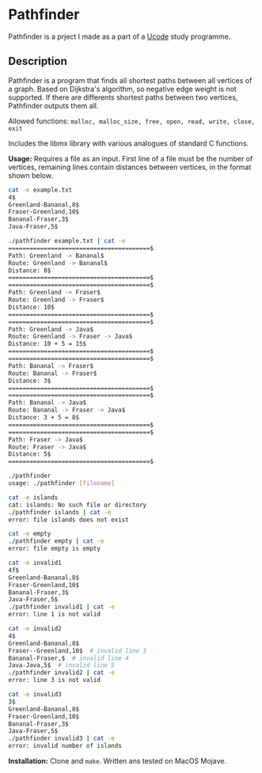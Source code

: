 # Pathfinder

Pathfinder is a prject I made as a part of a [Ucode](https://unit.ua/en/) study programme.

## Description

Pathfinder is a program that finds all shortest paths between all vertices of a graph.
Based on Dijkstra's algorithm, so negative edge weight is not supported. If there are differents shortest paths between two vertices, Pathfinder outputs them all.

Allowed functions:
```malloc, malloc_size, free, open, read, write, close, exit```

Includes the libmx library with various analogues of standard C functions.

**Usage:**
Requires a file as an input. First line of a file must be the number of vertices, remaining lines contain distances between vertices, in the format shown below.

```bash
cat -e example.txt
4$
Greenland-Bananal,8$
Fraser-Greenland,10$
Bananal-Fraser,3$
Java-Fraser,5$

./pathfinder example.txt | cat -e
========================================$
Path: Greenland -> Bananal$
Route: Greenland -> Bananal$
Distance: 8$
========================================$
========================================$
Path: Greenland -> Fraser$
Route: Greenland -> Fraser$
Distance: 10$
========================================$
========================================$
Path: Greenland -> Java$
Route: Greenland -> Fraser -> Java$
Distance: 10 + 5 = 15$
========================================$
========================================$
Path: Bananal -> Fraser$
Route: Bananal -> Fraser$
Distance: 3$
========================================$
========================================$
Path: Bananal -> Java$
Route: Bananal -> Fraser -> Java$
Distance: 3 + 5 = 8$
========================================$
========================================$
Path: Fraser -> Java$
Route: Fraser -> Java$
Distance: 5$
========================================$

./pathfinder
usage: ./pathfinder [filename]

cat -e islands
cat: islands: No such file or directory
./pathfinder islands | cat -e
error: file islands does not exist

cat -e empty
./pathfinder empty | cat -e
error: file empty is empty

cat -e invalid1
4f$
Greenland-Bananal,8$
Fraser-Greenland,10$
Bananal-Fraser,3$
Java-Fraser,5$
./pathfinder invalid1 | cat -e
error: line 1 is not valid

cat -e invalid2
4$
Greenland-Bananal,8$
Fraser--Greenland,10$  # invalid line 3
Bananal-Fraser,$  # invalid line 4
Java-Java,5$  # invalid line 5
./pathfinder invalid2 | cat -e
error: line 3 is not valid

cat -e invalid3
3$
Greenland-Bananal,8$
Fraser-Greenland,10$
Bananal-Fraser,3$
Java-Fraser,5$
./pathfinder invalid3 | cat -e
error: invalid number of islands
```

**Installation:** Clone and  ```make```. Written ans tested on MacOS Mojave.

